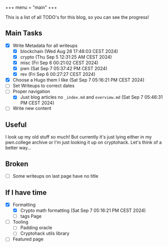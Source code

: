 +++
menu = "main"
+++


This is a list of all TODO's for this blog, so you can see the progress!
## Main Tasks
- [x] Write Metadata for all writeups
    - [x] blockchain (Wed Aug 28 17:48:03 CEST 2024)
    - [x] crypto (Thu Sep  5 12:31:25 AM CEST 2024)
    - [x] misc (Fri Sep  6 00:21:02 CEST 2024)
    - [x] pwn (Sat Sep  7 05:37:42 PM CEST 2024)
    - [x] rev (Fri Sep  6 00:27:27 CEST 2024)
- [x] Choose a Hugo them I like (Sat Sep  7 05:16:21 PM CEST 2024)
- [ ] Set Writeups to correct dates
- [ ] Proper navigation
    - [x] Just blog articles no `_index.md` and `overview.md` (Sat Sep  7 05:46:31 PM CEST 2024)
- [ ] Write new content

## Useful
I look up my old stuff so much!
But currently it's just lying either in my pwn.college archive or I'm just looking it up on cryptohack.
Let's think of a better way...

## Broken
- [ ] Some writeups on last page have no title

## If I have time
- [x] Formatting
    - [x] Crypto math formatting (Sat Sep  7 05:16:21 PM CEST 2024)
    - [ ] tags Page

- [ ] Tooling
    - [ ] Padding oracle
    - [ ] Cryptohack utils library

- [ ] Featured page

